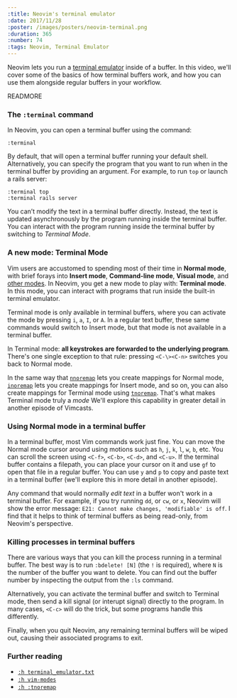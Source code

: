 ```yaml
---
:title: Neovim's terminal emulator
:date: 2017/11/28
:poster: /images/posters/neovim-terminal.png
:duration: 365
:number: 74
:tags: Neovim, Terminal Emulator
---
```


Neovim lets you run a [terminal emulator][terminal_emulator] inside of a buffer. In this video, we'll cover some of the basics of how terminal buffers work, and how you can use them alongside regular buffers in your workflow.

READMORE

### The `:terminal` command

In Neovim, you can open a terminal buffer using the command:

    :terminal

By default, that will open a terminal buffer running your default shell.
Alternatively, you can specify the program that you want to run when in the terminal buffer by providing an argument. For example, to run `top` or launch a rails server:

    :terminal top
    :terminal rails server

You can’t modify the text in a terminal buffer directly. Instead, the text is updated asynchronously by the program running inside the terminal buffer. You can interact with the program running inside the terminal buffer by switching to *Terminal Mode*.

### A new mode: Terminal Mode

Vim users are accustomed to spending most of their time in **Normal mode**, with brief forays into **Insert mode**, **Command-line mode**, **Visual mode**, and [other modes][modes].
In Neovim, you get a new mode to play with: **Terminal mode**. In this mode, you can interact with programs that run inside the built-in terminal emulator.

Terminal mode is only available in terminal buffers, where you can activate the mode by pressing `i`, `a`, `I`, or `A`.
In a regular text buffer, these same commands would switch to Insert mode, but that mode is not available in a terminal buffer.

In Terminal mode: **all keystrokes are forwarded to the underlying program**.
There's one single exception to that rule: pressing `<C-\><C-n>` switches you back to Normal mode.

In the same way that [`nnoremap`][nnoremap] lets you create mappings for Normal mode, [`inoremap`][inoremap] lets you create mappings for Insert mode, and so on, you can also create mappings for Terminal mode using [`tnoremap`][tnoremap].
That's what makes Terminal mode truly a *mode*
We'll explore this capability in greater detail in another episode of Vimcasts.

### Using Normal mode in a terminal buffer

In a terminal buffer, most Vim commands work just fine.
You can move the Normal mode cursor around using motions such as `h`, `j`, `k`, `l`, `w`, `b`, etc.
You can scroll the screen using `<C-f>`, `<C-b>`, `<C-d>`, and `<C-u>`.
If the terminal buffer contains a filepath, you can place your cursor on it and use `gf` to open that file in a regular buffer.
You can use `y` and `p` to copy and paste text in a terminal buffer (we'll explore this in more detail in another episode).

Any command that would normally *edit text* in a buffer won't work in a terminal buffer.
For example,  if you try running `dd`, or `cw`, or `x`, Neovim will show the error message: `E21: Cannot make changes, 'modifiable' is off`.
I find that it helps to think of terminal buffers as being read-only, from Neovim's perspective.

### Killing processes in terminal buffers

There are various ways that you can kill the process running in a terminal buffer.
The best way is to run `:bdelete! [N]` (the `!` is required), where `N` is the number of the buffer you want to delete. You can find out the buffer number by inspecting the output from the `:ls` command.

Alternatively, you can activate the terminal buffer and switch to Terminal mode, then send a kill signal (or interupt signal) directly to the program.
In many cases, `<C-c>` will do the trick, but some programs handle this differently.

Finally, when you quit Neovim, any remaining terminal buffers will be wiped out, causing their associated programs to exit.

### Further reading

* [`:h terminal_emulator.txt`][terminal_emulator]
* [`:h vim-modes`][modes]
* [`:h :tnoremap`][tnoremap]

[:terminal]: https://neovim.io/doc/user/various.html#%3Aterminal
[termopen()]: https://neovim.io/doc/user/eval.html#termopen%28%29

[terminal_emulator]: https://neovim.io/doc/user/nvim_terminal_emulator.html#terminal_emulator.txt
[modes]: https://neovim.io/doc/user/intro.html#vim-modes
[tmap]: https://neovim.io/doc/user/map.html#%3Atmap
[inoremap]: https://neovim.io/doc/user/map.html#%3Ainoremap
[nnoremap]: https://neovim.io/doc/user/map.html#%3Annoremap
[tnoremap]: https://neovim.io/doc/user/map.html#%3Atnoremap
